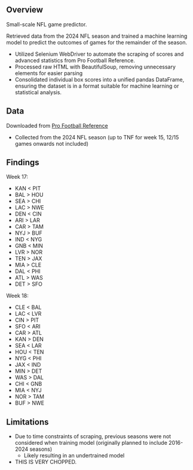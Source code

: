 ## Overview
Small-scale NFL game predictor.  

Retrieved data from the 2024 NFL season and trained a machine learning model to predict the outcomes of games for the remainder of the season.
* Utilized Selenium WebDriver to automate the scraping of scores and advanced statistics from Pro Football Reference.
* Processed raw HTML with BeautifulSoup, removing unnecessary elements for easier parsing
* Consolidated individual box scores into a unified pandas DataFrame, ensuring the dataset is in a format suitable for machine learning or statistical analysis.

## Data
Downloaded from [Pro Football Reference](https://www.pro-football-reference.com/)  
* Collected from the 2024 NFL season (up to TNF for week 15, 12/15 games onwards not included)

## Findings
Week 17:
* KAN < PIT
* BAL > HOU
* SEA > CHI
* LAC > NWE
* DEN < CIN
* ARI > LAR
* CAR > TAM
* NYJ > BUF
* IND < NYG
* GNB < MIN
* LVR > NOR
* TEN > JAX
* MIA > CLE
* DAL < PHI
* ATL > WAS
* DET > SFO

Week 18:
* CLE < BAL
* LAC < LVR
* CIN > PIT
* SFO < ARI
* CAR > ATL
* KAN > DEN
* SEA < LAR
* HOU < TEN
* NYG < PHI
* JAX < IND
* MIN > DET
* WAS > DAL
* CHI < GNB
* MIA < NYJ
* NOR > TAM
* BUF > NWE

## Limitations
* Due to time constraints of scraping, previous seasons were not considered when training model (originally planned to include 2016-2024 seasons)
    * Likely resulting in an undertrained model
* THIS IS VERY CHOPPED.
